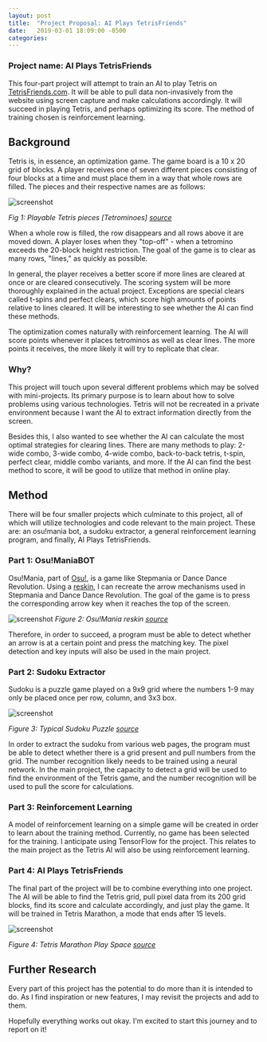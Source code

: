 ```yaml
---
layout: post
title:  "Project Proposal: AI Plays TetrisFriends"
date:   2019-03-01 18:09:00 -0500
categories:
---
```


### Project name: AI Plays TetrisFriends

This four-part project will attempt to train an AI to play Tetris on [TetrisFriends.com](Tetrisfriends.com). It will be able to pull data non-invasively from the website using screen capture and make calculations accordingly. It will succeed in playing Tetris, and perhaps optimizing its score. The method of training chosen is reinforcement learning.










## Background
Tetris is, in essence, an optimization game. The game board is a 10 x 20 grid of blocks. A player receives one of seven different pieces consisting of four blocks at a time and must place them in a way that whole rows are filled. The pieces and their respective names are as follows:

![screenshot](https://qph.fs.quoracdn.net/main-qimg-356e2b21c801381db2890dab49a9ea88)

*Fig 1: Playable Tetris pieces [Tetrominoes] [source](https://www.quora.com/What-are-the-different-blocks-in-Tetris-called-Is-there-a-specific-name-for-each-block)*

When a whole row is filled, the row disappears and all rows above it are moved down. A player loses when they "top-off" - when a tetromino exceeds the 20-block height restriction. The goal of the game is to clear as many rows, "lines," as quickly as possible.

In general, the player receives a better score if more lines are cleared at once or are cleared consecutively. The scoring system will be more thoroughly explained in the actual project. Exceptions are special clears called t-spins and perfect clears, which score high amounts of points relative to lines cleared. It will be interesting to see whether the AI can find these methods.

The optimization comes naturally with reinforcement learning. The AI will score points whenever it places tetrominos as well as clear lines. The more points it receives, the more likely it will try to replicate that clear.

### Why?
This project will touch upon several different problems which may be solved with mini-projects. Its primary purpose is to learn about how to solve problems using various technologies. Tetris will not be recreated in a private environment because I want the AI to extract information directly from the screen.

Besides this, I also wanted to see whether the AI can calculate the most optimal strategies for clearing lines. There are many methods to play: 2-wide combo, 3-wide combo, 4-wide combo, back-to-back tetris, t-spin, perfect clear, middle combo variants, and more. If the AI can find the best method to score, it will be good to utilize that method in online play.


## Method
There will be four smaller projects which culminate to this project, all of which will utilize technologies and code relevant to the main project. These are: an osu!mania bot, a sudoku extractor, a general reinforcement learning program, and finally, AI Plays TetrisFriends.

### Part 1: Osu!ManiaBOT
Osu!Mania, part of [Osu!](https://osu.ppy.sh/home), is a game like Stepmania or Dance Dance Revolution. Using a [reskin](https://osu.ppy.sh/community/forums/topics/512453), I can recreate the arrow mechanisms used in Stepmania and Dance Dance Revolution. The goal of the game is to press the corresponding arrow key when it reaches the top of the screen.

![screenshot](https://i.ppy.sh/ec560eab801b2fab6d8b816956988ed3bc00252a/68747470733a2f2f7075752e73682f7a3454756d2e6a7067)
*Figure 2: Osu!Mania reskin [source](https://osu.ppy.sh/community/forums/topics/512453)*

Therefore, in order to succeed, a program must be able to detect whether an arrow is at a certain point and press the matching key. The pixel detection and key inputs will also be used in the main project.

### Part 2: Sudoku Extractor
Sudoku is a puzzle game played on a 9x9 grid where the numbers 1-9 may only be placed once per row, column, and 3x3 box.

![screenshot](https://upload.wikimedia.org/wikipedia/commons/thumb/e/e0/Sudoku_Puzzle_by_L2G-20050714_standardized_layout.svg/250px-Sudoku_Puzzle_by_L2G-20050714_standardized_layout.svg.png)

*Figure 3: Typical Sudoku Puzzle [source](https://en.wikipedia.org/wiki/Sudoku)*

In order to extract the sudoku from various web pages, the program must be able to detect whether there is a grid present and pull numbers from the grid. The number recognition likely needs to be trained using a neural network. In the main project, the capacity to detect a grid will be used to find the environment of the Tetris game, and the number recognition will be used to pull the score for calculations.

### Part 3: Reinforcement Learning
A model of reinforcement learning on a simple game will be created in order to learn about the training method. Currently, no game has been selected for the training. I anticipate using TensorFlow for the project. This relates to the main project as the Tetris AI will also be using reinforcement learning.

### Part 4: AI Plays TetrisFriends
The final part of the project will be to combine everything into one project. The AI will be able to find the Tetris grid, pull pixel data from its 200 grid blocks, find its score and calculate accordingly, and just play the game. It will be trained in Tetris Marathon, a mode that ends after 15 levels.

![screenshot](https://i.imgur.com/SHwNdOw.png)

*Figure 4: Tetris Marathon Play Space [source](https://www.tetrisfriends.com/games/Marathon/game.php)*


## Further Research
Every part of this project has the potential to do more than it is intended to do. As I find inspiration or new features, I may revisit the projects and add to them.

Hopefully everything works out okay. I'm excited to start this journey and to report on it!

